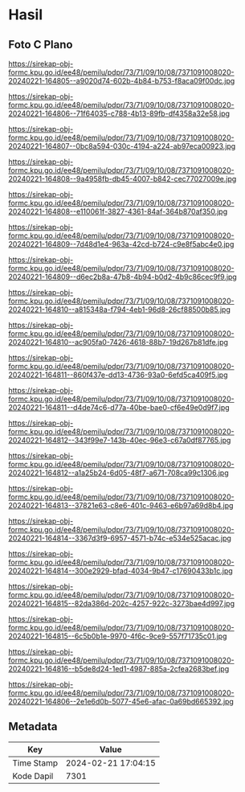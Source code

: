 # Hasil

## Foto C Plano

https://sirekap-obj-formc.kpu.go.id/ee48/pemilu/pdpr/73/71/09/10/08/7371091008020-20240221-164805--a9020d74-602b-4b84-b753-f8aca09f00dc.jpg

https://sirekap-obj-formc.kpu.go.id/ee48/pemilu/pdpr/73/71/09/10/08/7371091008020-20240221-164806--71f64035-c788-4b13-89fb-df4358a32e58.jpg

https://sirekap-obj-formc.kpu.go.id/ee48/pemilu/pdpr/73/71/09/10/08/7371091008020-20240221-164807--0bc8a594-030c-4194-a224-ab97eca00923.jpg

https://sirekap-obj-formc.kpu.go.id/ee48/pemilu/pdpr/73/71/09/10/08/7371091008020-20240221-164808--9a4958fb-db45-4007-b842-cec77027009e.jpg

https://sirekap-obj-formc.kpu.go.id/ee48/pemilu/pdpr/73/71/09/10/08/7371091008020-20240221-164808--e110061f-3827-4361-84af-364b870af350.jpg

https://sirekap-obj-formc.kpu.go.id/ee48/pemilu/pdpr/73/71/09/10/08/7371091008020-20240221-164809--7d48d1e4-963a-42cd-b724-c9e8f5abc4e0.jpg

https://sirekap-obj-formc.kpu.go.id/ee48/pemilu/pdpr/73/71/09/10/08/7371091008020-20240221-164809--d6ec2b8a-47b8-4b94-b0d2-4b9c86cec9f9.jpg

https://sirekap-obj-formc.kpu.go.id/ee48/pemilu/pdpr/73/71/09/10/08/7371091008020-20240221-164810--a815348a-f794-4eb1-96d8-26cf88500b85.jpg

https://sirekap-obj-formc.kpu.go.id/ee48/pemilu/pdpr/73/71/09/10/08/7371091008020-20240221-164810--ac905fa0-7426-4618-88b7-19d267b81dfe.jpg

https://sirekap-obj-formc.kpu.go.id/ee48/pemilu/pdpr/73/71/09/10/08/7371091008020-20240221-164811--860f437e-dd13-4736-93a0-6efd5ca409f5.jpg

https://sirekap-obj-formc.kpu.go.id/ee48/pemilu/pdpr/73/71/09/10/08/7371091008020-20240221-164811--d4de74c6-d77a-40be-bae0-cf6e49e0d9f7.jpg

https://sirekap-obj-formc.kpu.go.id/ee48/pemilu/pdpr/73/71/09/10/08/7371091008020-20240221-164812--343f99e7-143b-40ec-96e3-c67a0df87765.jpg

https://sirekap-obj-formc.kpu.go.id/ee48/pemilu/pdpr/73/71/09/10/08/7371091008020-20240221-164812--a1a25b24-6d05-48f7-a671-708ca99c1306.jpg

https://sirekap-obj-formc.kpu.go.id/ee48/pemilu/pdpr/73/71/09/10/08/7371091008020-20240221-164813--37821e63-c8e6-401c-9463-e6b97a69d8b4.jpg

https://sirekap-obj-formc.kpu.go.id/ee48/pemilu/pdpr/73/71/09/10/08/7371091008020-20240221-164814--3367d3f9-6957-4571-b74c-e534e525acac.jpg

https://sirekap-obj-formc.kpu.go.id/ee48/pemilu/pdpr/73/71/09/10/08/7371091008020-20240221-164814--300e2929-bfad-4034-9b47-c17690433b1c.jpg

https://sirekap-obj-formc.kpu.go.id/ee48/pemilu/pdpr/73/71/09/10/08/7371091008020-20240221-164815--82da386d-202c-4257-922c-3273bae4d997.jpg

https://sirekap-obj-formc.kpu.go.id/ee48/pemilu/pdpr/73/71/09/10/08/7371091008020-20240221-164815--6c5b0b1e-9970-4f6c-9ce9-557f71735c01.jpg

https://sirekap-obj-formc.kpu.go.id/ee48/pemilu/pdpr/73/71/09/10/08/7371091008020-20240221-164816--b5de8d24-1ed1-4987-885a-2cfea2683bef.jpg

https://sirekap-obj-formc.kpu.go.id/ee48/pemilu/pdpr/73/71/09/10/08/7371091008020-20240221-164806--2e1e6d0b-5077-45e6-afac-0a69bd665392.jpg


## Metadata

| Key        | Value               |
| ---------- | ------------------- |
| Time Stamp | 2024-02-21 17:04:15 |
| Kode Dapil | 7301                |



